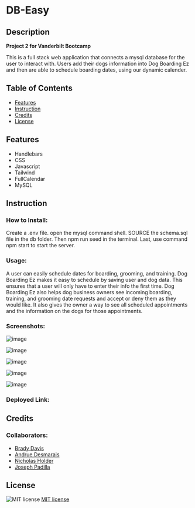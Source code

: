# DB-Easy
## Description

**Project 2 for Vanderbilt Bootcamp**

This is a full stack web application that connects a mysql database for the user to interact with. Users add their dogs information into Dog Boarding Ez and then are able to schedule boarding dates,  using our dynamic calender. 

## Table of Contents

- [Features](#features)
- [Instruction](#instruction)
- [Credits](#credits)
- [License](#license)

## Features

* Handlebars
* CSS
* Javascript
* Tailwind
* FullCalendar
* MySQL


## Instruction

### How to Install:

Create a .env file. open the mysql command shell. SOURCE the schema.sql file in the db folder. Then npm run seed in the terminal. Last, use command npm start to start the server.


### Usage:

A user can easily schedule dates for boarding, grooming, and training. Dog Boarding Ez makes it easy to schedule by saving user and dog data. This ensures that a user will only have to enter their info the first time. Dog Boarding Ez also helps dog business owners see incoming boarding, training, and grooming date requests and accept or deny them as they would like. It also gives the owner a way to see all scheduled appointments and the information on the dogs for those appointments.

### Screenshots:

![image](https://github.com/Brady-hash/DB-Easy/assets/147120878/63ae86fd-6095-4379-99a1-8a034cbc2bbf)

![image](https://github.com/Brady-hash/DB-Easy/assets/147120878/8f5403dc-f12f-4963-bb10-e9cd2da684f0)

![image](https://github.com/Brady-hash/DB-Easy/assets/147120878/eadb6b19-8dff-4fed-8dad-b9bf20ac72f8)

![image](https://github.com/Brady-hash/DB-Easy/assets/147120878/f440c438-24cb-44aa-8bb8-b7d6e3306983)

![image](https://github.com/Brady-hash/DB-Easy/assets/147120878/15f1e7fd-f871-49e9-9a99-b44340e03cfc)


### Deployed Link:



## Credits

### Collaborators:

* [Brady Davis](https://github.com/Brady-hash)
* [Andrue Desmarais](https://github.com/AndrueGage)
* [Nicholas Holder](https://github.com/nickholder6425)
* [Joseph Padilla](https://github.com/warhawk1950)

## License

![MIT license](https://img.shields.io/badge/License-MIT-brightgreen)
[MIT license](https://opensource.org/licenses/MIT)
